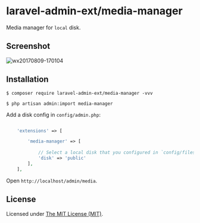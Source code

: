 laravel-admin-ext/media-manager
===============================

Media manager for `local` disk.

## Screenshot

![wx20170809-170104](https://user-images.githubusercontent.com/1479100/29113762-99886c32-7d24-11e7-922d-5981a5849c7a.png)

## Installation

```
$ composer require laravel-admin-ext/media-manager -vvv

$ php artisan admin:import media-manager
```

Add a disk config in `config/admin.php`:

```php

    'extensions' => [

        'media-manager' => [
        
            // Select a local disk that you configured in `config/filesystem.php`
            'disk' => 'public'
        ],
    ],

```


Open `http://localhost/admin/media`.

License
------------
Licensed under [The MIT License (MIT)](LICENSE).
